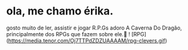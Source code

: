 # ola, me chamo érika.
gosto muito de ler, assistir e jogar R.P.Gs 
adoro A Caverna Do Dragão, principalmente dos RPGs que fazem sobre ele.🐉
! [RPG] (https://media.tenor.com/Oj7TTPdZDZUAAAAM/rpg-clevers.gif)
